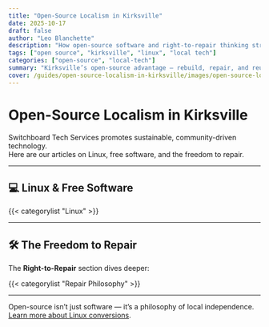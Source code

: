 ```yaml
---
title: "Open-Source Localism in Kirksville"
date: 2025-10-17
draft: false
author: "Leo Blanchette"
description: "How open-source software and right-to-repair thinking strengthen small-town tech independence."
tags: ["open source", "kirksville", "linux", "local tech"]
categories: ["open-source", "local-tech"]
summary: "Kirksville’s open-source advantage — rebuild, repair, and reuse instead of rent and replace."
cover: /guides/open-source-localism-in-kirksville/images/open-source-localism-guide-in-kirksville.jpg
---
```


# Open-Source Localism in Kirksville

Switchboard Tech Services promotes sustainable, community-driven technology.  
Here are our articles on Linux, free software, and the freedom to repair.

---

## 💻 Linux & Free Software

{{< categorylist "Linux" >}}

---

## 🛠️ The Freedom to Repair

The **Right-to-Repair** section dives deeper:

{{< categorylist "Repair Philosophy" >}}

---

Open-source isn’t just software — it’s a philosophy of local independence.  
[Learn more about Linux conversions](/services/linux-conversions/).
